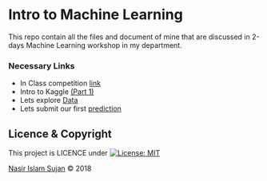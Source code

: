 # Intro to Machine Learning
This repo contain all the files and document of mine that are discussed in 2-days Machine Learning workshop in my department.

### Necessary Links
* In Class competition [link](https://www.kaggle.com/t/825c234efb4f4893b38ff15cd5e7a358)
* Intro to Kaggle [(Part 1)](https://www.kaggle.com/nasirislamsujan/intro-to-kaggle-part-1)
* Lets explore [Data](https://www.kaggle.com/nasirislamsujan/lets-explore-data)
* Lets submit our first [prediction](https://www.kaggle.com/nasirislamsujan/lets-submit-our-first-prediction)


## Licence & Copyright 
This project is LICENCE under [![License: MIT](https://img.shields.io/badge/License-MIT-yellow.svg)](https://opensource.org/licenses/MIT)

<a href="https://github.com/78526Nasir">Nasir Islam Sujan</a> &copy; 2018
